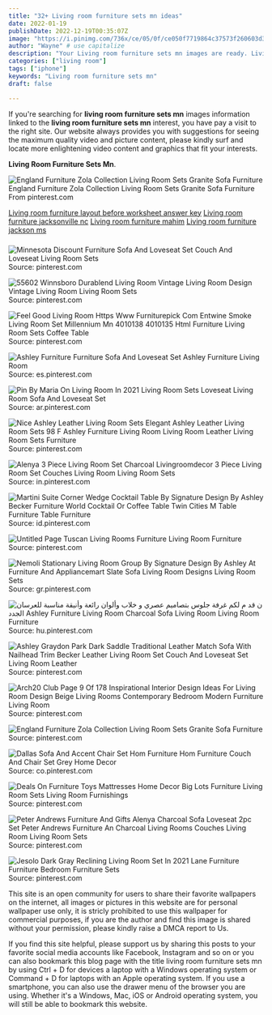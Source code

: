 ```yaml
---
title: "32+ Living room furniture sets mn ideas"
date: 2022-01-19
publishDate: 2022-12-19T00:35:07Z
image: "https://i.pinimg.com/736x/ce/05/0f/ce050f7719864c37573f260603d3172b.jpg"
author: "Wayne" # use capitalize
description: "Your Living room furniture sets mn images are ready. Living room furniture sets mn are a topic that is being searched for and liked by netizens today. You can Download the Living room furniture sets mn files here. Get all royalty-free images."
categories: ["living room"]
tags: ["iphone"]
keywords: "Living room furniture sets mn"
draft: false

---
```


If you're searching for **living room furniture sets mn** images information linked to the **living room furniture sets mn** interest, you have pay a visit to the right  site.  Our website always  provides you with  suggestions  for seeing  the maximum  quality video and picture  content, please kindly surf and locate more enlightening video content and graphics  that fit your interests.

**Living Room Furniture Sets Mn**. 

![England Furniture Zola Collection Living Room Sets Granite Sofa Furniture](https://i.pinimg.com/originals/5c/98/81/5c98811e1a3d6b64b4a787da61661e04.jpg "England Furniture Zola Collection Living Room Sets Granite Sofa Furniture")
England Furniture Zola Collection Living Room Sets Granite Sofa Furniture From pinterest.com

[Living room furniture layout before worksheet answer key](/living-room-furniture-layout-before-worksheet-answer-key/)
[Living room furniture jacksonville nc](/living-room-furniture-jacksonville-nc/)
[Living room furniture mahim](/living-room-furniture-mahim/)
[Living room furniture jackson ms](/living-room-furniture-jackson-ms/)



### 

 


![Minnesota Discount Furniture Sofa And Loveseat Set Couch And Loveseat Living Room Sets](https://i.pinimg.com/originals/ff/a5/72/ffa5726e7baf0333a0ba90fab8c8ad99.jpg "Minnesota Discount Furniture Sofa And Loveseat Set Couch And Loveseat Living Room Sets")
Source: pinterest.com

 

![55602 Winnsboro Durablend Living Room Vintage Living Room Design Vintage Living Room Living Room Sets](https://i.pinimg.com/736x/11/f1/8d/11f18daebd6bad5c89a8d980d0c0d0d6--living-rooms.jpg "55602 Winnsboro Durablend Living Room Vintage Living Room Design Vintage Living Room Living Room Sets")
Source: pinterest.com

 

![Feel Good Living Room Https Www Furniturepick Com Entwine Smoke Living Room Set Millennium Mn 4010138 4010135 Html Furniture Living Room Sets Coffee Table](https://i.pinimg.com/originals/e3/9f/4f/e39f4fbeea8fea54ae2c08d622ed2730.jpg "Feel Good Living Room Https Www Furniturepick Com Entwine Smoke Living Room Set Millennium Mn 4010138 4010135 Html Furniture Living Room Sets Coffee Table")
Source: pinterest.com

 

![Ashley Furniture Furniture Sofa And Loveseat Set Ashley Furniture Living Room](https://i.pinimg.com/originals/eb/ce/1c/ebce1c3eab9cb3ea39a7a3860b66fd87.jpg "Ashley Furniture Furniture Sofa And Loveseat Set Ashley Furniture Living Room")
Source: es.pinterest.com

 

![Pin By Maria On Living Room In 2021 Living Room Sets Loveseat Living Room Sofa And Loveseat Set](https://i.pinimg.com/originals/30/82/69/30826967a05414f05365f5869c34c87e.jpg "Pin By Maria On Living Room In 2021 Living Room Sets Loveseat Living Room Sofa And Loveseat Set")
Source: ar.pinterest.com

 

![Nice Ashley Leather Living Room Sets Elegant Ashley Leather Living Room Sets 98 F Ashley Furniture Living Room Living Room Leather Living Room Sets Furniture](https://i.pinimg.com/originals/c7/27/1e/c7271eb5ef4569b68fe50e3f95b5a70a.jpg "Nice Ashley Leather Living Room Sets Elegant Ashley Leather Living Room Sets 98 F Ashley Furniture Living Room Living Room Leather Living Room Sets Furniture")
Source: pinterest.com

 

![Alenya 3 Piece Living Room Set Charcoal Livingroomdecor 3 Piece Living Room Set Couches Living Room Living Room Sets](https://i.pinimg.com/originals/23/cd/48/23cd48ae57ce84c7fb01ad72952b0b76.jpg "Alenya 3 Piece Living Room Set Charcoal Livingroomdecor 3 Piece Living Room Set Couches Living Room Living Room Sets")
Source: in.pinterest.com

 

![Martini Suite Corner Wedge Cocktail Table By Signature Design By Ashley Becker Furniture World Cocktail Or Coffee Table Twin Cities M Table Furniture Table Furniture](https://i.pinimg.com/originals/1a/42/f2/1a42f2a0da8fab97ebdcfef789a2478f.jpg "Martini Suite Corner Wedge Cocktail Table By Signature Design By Ashley Becker Furniture World Cocktail Or Coffee Table Twin Cities M Table Furniture Table Furniture")
Source: id.pinterest.com

 

![Untitled Page Tuscan Living Rooms Furniture Living Room Furniture](https://i.pinimg.com/originals/bf/dc/d3/bfdcd3f4e0a3253d0644f000aa5ac1ea.jpg "Untitled Page Tuscan Living Rooms Furniture Living Room Furniture")
Source: pinterest.com

 

![Nemoli Stationary Living Room Group By Signature Design By Ashley At Furniture And Appliancemart Slate Sofa Living Room Designs Living Room Sets](https://i.pinimg.com/originals/e7/c0/26/e7c02652e971fee3f7a2900b4ba8dfec.jpg "Nemoli Stationary Living Room Group By Signature Design By Ashley At Furniture And Appliancemart Slate Sofa Living Room Designs Living Room Sets")
Source: gr.pinterest.com

 

![ن قد م لكم غرفة جلوس بتصاميم عصري و خلاب وألوان رائعة وأنيقة مناسبة للعرسان الجدد Ashley Furniture Living Room Charcoal Sofa Living Room Living Room Furniture](https://i.pinimg.com/originals/7a/f3/28/7af328176a10c9a830fc59e3864ed50b.jpg "ن قد م لكم غرفة جلوس بتصاميم عصري و خلاب وألوان رائعة وأنيقة مناسبة للعرسان الجدد Ashley Furniture Living Room Charcoal Sofa Living Room Living Room Furniture")
Source: hu.pinterest.com

 

![Ashley Graydon Park Dark Saddle Traditional Leather Match Sofa With Nailhead Trim Becker Leather Living Room Set Couch And Loveseat Set Living Room Leather](https://i.pinimg.com/originals/1b/d8/93/1bd893a5a8ae78b5e399c12d8a1d9e02.jpg "Ashley Graydon Park Dark Saddle Traditional Leather Match Sofa With Nailhead Trim Becker Leather Living Room Set Couch And Loveseat Set Living Room Leather")
Source: pinterest.com

 

![Arch20 Club Page 9 Of 178 Inspirational Interior Design Ideas For Living Room Design Beige Living Rooms Contemporary Bedroom Modern Furniture Living Room](https://i.pinimg.com/originals/26/ef/e5/26efe58af4974867121bfb32c2071d8f.jpg "Arch20 Club Page 9 Of 178 Inspirational Interior Design Ideas For Living Room Design Beige Living Rooms Contemporary Bedroom Modern Furniture Living Room")
Source: pinterest.com

 

![England Furniture Zola Collection Living Room Sets Granite Sofa Furniture](https://i.pinimg.com/originals/5c/98/81/5c98811e1a3d6b64b4a787da61661e04.jpg "England Furniture Zola Collection Living Room Sets Granite Sofa Furniture")
Source: pinterest.com

 

![Dallas Sofa And Accent Chair Set Hom Furniture Hom Furniture Couch And Chair Set Grey Home Decor](https://i.pinimg.com/originals/84/89/55/848955035240cc6a2af4474a6c610c5a.jpg "Dallas Sofa And Accent Chair Set Hom Furniture Hom Furniture Couch And Chair Set Grey Home Decor")
Source: co.pinterest.com

 

![Deals On Furniture Toys Mattresses Home Decor Big Lots Furniture Living Room Sets Living Room Furnishings](https://i.pinimg.com/474x/e5/7d/a6/e57da67708ced72422894379c2480457--apartment-furniture-apartment-ideas.jpg "Deals On Furniture Toys Mattresses Home Decor Big Lots Furniture Living Room Sets Living Room Furnishings")
Source: pinterest.com

 

![Peter Andrews Furniture And Gifts Alenya Charcoal Sofa Loveseat 2pc Set Peter Andrews Furniture An Charcoal Living Rooms Couches Living Room Living Room Sets](https://i.pinimg.com/736x/26/b3/64/26b364af685bac6006b4ab6b69fd5dec--charcoal-living-rooms-cream-and-gray-living-room.jpg "Peter Andrews Furniture And Gifts Alenya Charcoal Sofa Loveseat 2pc Set Peter Andrews Furniture An Charcoal Living Rooms Couches Living Room Living Room Sets")
Source: pinterest.com

 

![Jesolo Dark Gray Reclining Living Room Set In 2021 Lane Furniture Furniture Bedroom Furniture Sets](https://i.pinimg.com/736x/ce/05/0f/ce050f7719864c37573f260603d3172b.jpg "Jesolo Dark Gray Reclining Living Room Set In 2021 Lane Furniture Furniture Bedroom Furniture Sets")
Source: pinterest.com

 

This site is an open community for users to share their favorite wallpapers on the internet, all images or pictures in this website are for personal wallpaper use only, it is stricly prohibited to use this wallpaper for commercial purposes, if you are the author and find this image is shared without your permission, please kindly raise a DMCA report to Us.

If you find this site helpful, please support us by sharing this posts to your favorite social media accounts like Facebook, Instagram and so on or you can also bookmark this blog page with the title living room furniture sets mn by using Ctrl + D for devices a laptop with a Windows operating system or Command + D for laptops with an Apple operating system. If you use a smartphone, you can also use the drawer menu of the browser you are using. Whether it's a Windows, Mac, iOS or Android operating system, you will still be able to bookmark this website.
